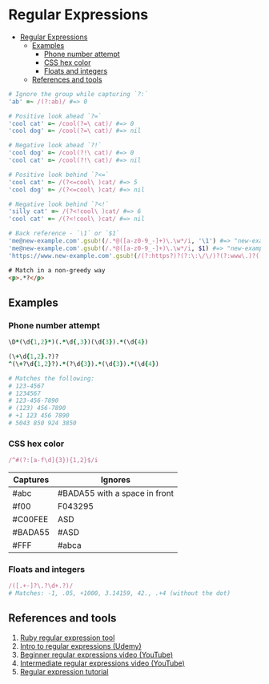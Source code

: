 # Regular Expressions

- [Regular Expressions](#regular-expressions)
    - [Examples](#examples)
        - [Phone number attempt](#phone-number-attempt)
        - [CSS hex color](#css-hex-color)
        - [Floats and integers](#floats-and-integers)
    - [References and tools](#references-and-tools)

```ruby
# Ignore the group while capturing `?:`
'ab' =~ /(?:ab)/ #=> 0

# Positive look ahead `?=`
'cool cat' =~ /cool(?=\ cat)/ #=> 0
'cool dog' =~ /cool(?=\ cat)/ #=> nil

# Negative look ahead `?!`
'cool dog' =~ /cool(?!\ cat)/ #=> 0
'cool cat' =~ /cool(?!\ cat)/ #=> nil

# Positive look behind `?<=`
'cool cat' =~ /(?<=cool\ )cat/ #=> 5
'cool dog' =~ /(?<=cool\ )cat/ #=> nil

# Negative look behind `?<!`
'silly cat' =~ /(?<!cool\ )cat/ #=> 6
'cool cat' =~ /(?<!cool\ )cat/ #=> nil

# Back reference - `\1` or `$1`
'me@new-example.com'.gsub!(/.*@([a-z0-9_-]+)\.\w*/i, '\1') #=> "new-example"
'me@new-example.com'.gsub!(/.*@([a-z0-9_-]+)\.\w*/i, $1) #=> "new-example"
'https://www.new-example.com'.gsub!(/(?:https?)?(?:\:\/\/)?(?:www\.)?([a-z0-9_-]+)(\.\w*)/i, '\1\2') #=> "new-example.com"
```

```html
# Match in a non-greedy way
<p>.*?</p>
```

## Examples

### Phone number attempt

```ruby
\D*(\d{1,2}*)(.*\d{,3})(\d{3}).*(\d{4})

(\+\d{1,2}.?)?
^(\+?\d{1,2}?).*(?\d{3}).*(\d{3}).*(\d{4})

# Matches the following:
# 123-4567
# 1234567
# 123-456-7890
# (123) 456-7890
# +1 123 456 7890
# 5043 850 924 3850

```

### CSS hex color

```ruby
/^#(?:[a-f\d]{3}){1,2}$/i
```

Captures | Ignores
---------|---------------
#abc     |  #BADA55 with a space in front
#f00     | F043295
#C00FEE  | ASD
#BADA55  | #ASD
#FFF     | #abca

### Floats and integers

```ruby
/([.+-]?\.?\d+.?)/
# Matches: -1, .05, +1000, 3.14159, 42., .+4 (without the dot)
```

## References and tools

1. [Ruby regular expression tool](http://rubular.com/)
1. [Intro to regular expressions (Udemy)](https://www.udemy.com/regex-academy-an-introduction-to-text-parsing-sorcery)
1. [Beginner regular expressions video (YouTube)](https://www.youtube.com/watch?v=sa-TUpSx1JA)
1. [Intermediate regular expressions video (YouTube)](https://www.youtube.com/watch?v=EkluES9Rvak)
1. [Regular expression tutorial](https://www.tutorialspoint.com/ruby/ruby_regular_expressions.htm)